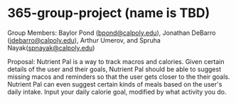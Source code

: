 # 365-group-project (name is TBD)
Group Members: Baylor Pond (bpond@calpoly.edu), Jonathan DeBarro (jdebarro@calpoly.edu), Arthur Umerov, and Spruha Nayak(spnayak@calpoly.edu)

Proposal: 
Nutrient Pal is a way to track macros and calories. Given certain details of the user and their goals, Nutrient Pal should be able to suggest missing macos and reminders so that the user gets closer to the their goals. Nutrient Pal can even suggest certain kinds of meals based on the user's daily intake. Input your daily calorie goal, modified by what activity you do.
